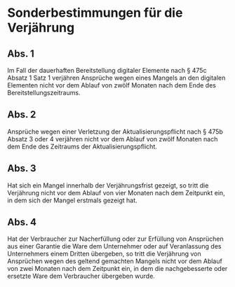 # Sonderbestimmungen für die Verjährung



## Abs. 1

 Im Fall der dauerhaften Bereitstellung digitaler Elemente nach § 475c Absatz 1 Satz 1 verjähren Ansprüche wegen eines Mangels an den digitalen Elementen nicht vor dem Ablauf von zwölf Monaten nach dem Ende des Bereitstellungszeitraums.

## Abs. 2

 Ansprüche wegen einer Verletzung der Aktualisierungspflicht nach § 475b Absatz 3 oder 4 verjähren nicht vor dem Ablauf von zwölf Monaten nach dem Ende des Zeitraums der Aktualisierungspflicht.

## Abs. 3

 Hat sich ein Mangel innerhalb der Verjährungsfrist gezeigt, so tritt die Verjährung nicht vor dem Ablauf von vier Monaten nach dem Zeitpunkt ein, in dem sich der Mangel erstmals gezeigt hat.

## Abs. 4

 Hat der Verbraucher zur Nacherfüllung oder zur Erfüllung von Ansprüchen aus einer Garantie die Ware dem Unternehmer oder auf Veranlassung des Unternehmers einem Dritten übergeben, so tritt die Verjährung von Ansprüchen wegen des geltend gemachten Mangels nicht vor dem Ablauf von zwei Monaten nach dem Zeitpunkt ein, in dem die nachgebesserte oder ersetzte Ware dem Verbraucher übergeben wurde. 


